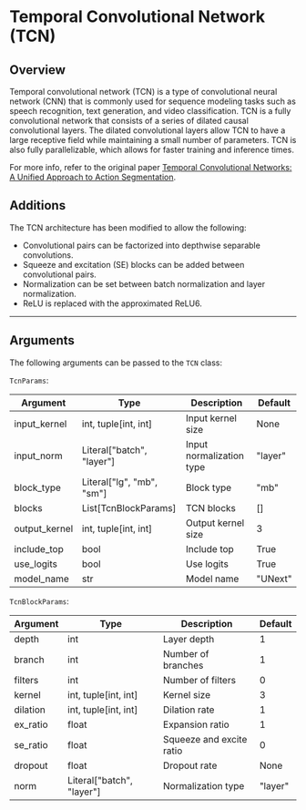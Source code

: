 # Temporal Convolutional Network (TCN)

## <span class="sk-h2-span">Overview</span>

Temporal convolutional network (TCN) is a type of convolutional neural network (CNN) that is commonly used for sequence modeling tasks such as speech recognition, text generation, and video classification. TCN is a fully convolutional network that consists of a series of dilated causal convolutional layers. The dilated convolutional layers allow TCN to have a large receptive field while maintaining a small number of parameters. TCN is also fully parallelizable, which allows for faster training and inference times.

For more info, refer to the original paper [Temporal Convolutional Networks: A Unified Approach to Action Segmentation](https://doi.org/10.48550/arXiv.1608.08242).

## <span class="sk-h2-span">Additions</span>

The TCN architecture has been modified to allow the following:

* Convolutional pairs can be factorized into depthwise separable convolutions.
* Squeeze and excitation (SE) blocks can be added between convolutional pairs.
* Normalization can be set between batch normalization and layer normalization.
* ReLU is replaced with the approximated ReLU6.

---

## <span class="sk-h2-span">Arguments</span>

The following arguments can be passed to the `TCN` class:

`TcnParams`:

| Argument | Type | Description | Default |
| --- | --- | --- | --- |
| input_kernel | int, tuple[int, int] | Input kernel size | None |
| input_norm | Literal["batch", "layer"] | Input normalization type | "layer" |
| block_type | Literal["lg", "mb", "sm"] | Block type | "mb" |
| blocks | List[TcnBlockParams] | TCN blocks | [] |
| output_kernel | int, tuple[int, int] | Output kernel size | 3 |
| include_top | bool | Include top | True |
| use_logits | bool | Use logits | True |
| model_name | str | Model name | "UNext" |

`TcnBlockParams`:

| Argument | Type | Description | Default |
| --- | --- | --- | --- |
| depth | int | Layer depth | 1 |
| branch | int | Number of branches | 1 |
| filters | int | Number of filters | 0 |
| kernel | int, tuple[int, int] | Kernel size | 3 |
| dilation | int, tuple[int, int] | Dilation rate | 1 |
| ex_ratio | float | Expansion ratio | 1 |
| se_ratio | float | Squeeze and excite ratio | 0 |
| dropout | float | Dropout rate | None |
| norm | Literal["batch", "layer"] | Normalization type | "layer" |
